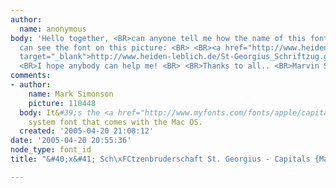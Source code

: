 ```yaml
---
author:
  name: anonymous
body: 'Hello together, <BR>can anyone tell me how the name of this font is? <BR>You
  can see the font on this picture: <BR> <BR><a href="http://www.heiden-leblich.de/St-Georgius_Schriftzug.gif"
  target="_blank">http://www.heiden-leblich.de/St-Georgius_Schriftzug.gif</a> <BR>
  <BR>I hope anybody can help me! <BR> <BR>Thanks to all.. <BR>Marvin S.'
comments:
- author:
    name: Mark Simonson
    picture: 110448
  body: It&#39;s the <a href="http://www.myfonts.com/fonts/apple/capitals/" target="_blank">Capitals</a>
    system font that comes with the Mac OS.
  created: '2005-04-20 21:08:12'
date: '2005-04-20 20:55:36'
node_type: font_id
title: "&#40;x&#41; Sch\xFCtzenbruderschaft St. Georgius - Capitals {Mark S}"

---
```

